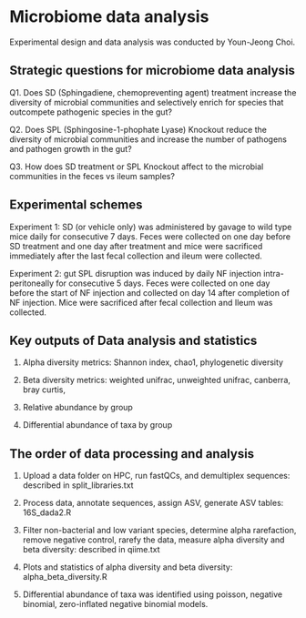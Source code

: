 # Microbiome data analysis
  Experimental design and data analysis was conducted by Youn-Jeong Choi.
  
## Strategic questions for microbiome data analysis 
Q1. Does SD (Sphingadiene, chemopreventing agent) treatment increase the diversity of microbial communities and selectively enrich for species that outcompete pathogenic species in the gut? 
     
Q2. Does SPL (Sphingosine-1-phophate Lyase) Knockout reduce the diversity of microbial communities and increase the number of pathogens and pathogen growth in the gut? 
 
Q3. How does SD treatment or SPL Knockout affect to the microbial communities in the feces vs ileum samples? 

## Experimental schemes
Experiment 1: SD (or vehicle only) was administered by gavage to wild type mice daily for consecutive 7 days.  Feces were collected on one day before SD treatment and one day after treatment and mice were sacrificed immediately after the last fecal collection and ileum were collected. 
 
Experiment 2: gut SPL disruption was induced by daily NF injection intra-peritoneally for consecutive 5 days.  Feces were collected on one day before the start of NF injection and collected on day 14 after completion of NF injection.  Mice were sacrificed after fecal collection and Ileum was collected. 

## Key outputs of Data analysis and statistics 
1. Alpha diversity metrics: Shannon index, chao1, phylogenetic diversity

2. Beta diversity metrics: weighted unifrac, unweighted unifrac, canberra, bray curtis,

3. Relative abundance by group

4. Differential abundance of taxa by group

## The order of data processing and analysis
1. Upload a data folder on HPC, run fastQCs, and demultiplex sequences: described in split_libraries.txt

2. Process data, annotate sequences, assign ASV, generate ASV tables: 16S_dada2.R

3. Filter non-bacterial and low variant species, determine alpha rarefaction, remove negative control, rarefy the data, measure alpha diversity and beta diversity: described in qiime.txt

4. Plots and statistics of alpha diversity and beta diversity: alpha_beta_diversity.R

5. Differential abundance of taxa was identified using poisson, negative binomial, zero-inflated negative binomial models.
